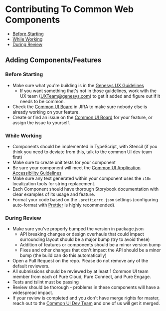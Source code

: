 # Contributing To Common Web Components

- [Before Starting](#before-starting)
- [While Working](#while-working)
- [During Review](#during-review)

## Adding Components/Features


### Before Starting

- Make sure what you're building is in the [Genesys UX Guidelines](https://intranet.genesys.com/display/UXT/Genesys+UX+Guidelines+3.0)
    - If you want something that's not in those guidelines, work with the UX team (UXTeam@genesys.com) to get it added and figure out if it needs to be common.
- Check the [Common UI Board](https://inindca.atlassian.net/projects/COMUI) in JIRA to make sure nobody else is already working on your feature.
- Create or find an issue on the [Common UI Board](https://inindca.atlassian.net/projects/COMUI) for your feature, or assign the issue to yourself.

### While Working

- Components should be implemented in TypeScript, with Stencil (if you think you need to deviate from this, talk to the common UI dev team first)
- Make sure to create unit tests for your component
- Be sure your component will meet the [Common UI Application Accessibility Guidelines](https://intranet.genesys.com/pages/viewpage.action?spaceKey=CMC&title=Common+UI+Application+Accessibility++Guidelines)
- Make sure any text generated within your component uses the `i18n` localization tools for string replacement.
- Each Component should have thorough Storybook documentation with clear examples of its usage and feature.
- Format your code based on the `.prettierrc.json` settings (configuring auto-format with [Prettier](prettier.io) is highly recommended).

### During Review

- Make sure you've properly bumped the version in package.json
    - API breaking changes or design overhauls that could impact surrounding layout should be a major bump (try to avoid these)
    - Addition of features or components should be a minor version bump
    - Fixes and other changes that don't impact the API should be a minor bump (the build can do this automatically)
- Open a Pull Request on the repo. Please do not remove any of the default reviewers.
- All submissions should be reviewed by at least 1 Common UI team member from each of Pure Cloud, Pure Connect, and Pure Engage.
- Tests and tslint must be passing
- Review should be thorough - problems in these components will have a widespread impact.
- If your review is completed and you don't have merge rights for master, reach out to the [Common UI Dev Team](https://apps.mypurecloud.com/directory/#/group/5b99076f08ece9148419013b) and one of us will get it merged.
